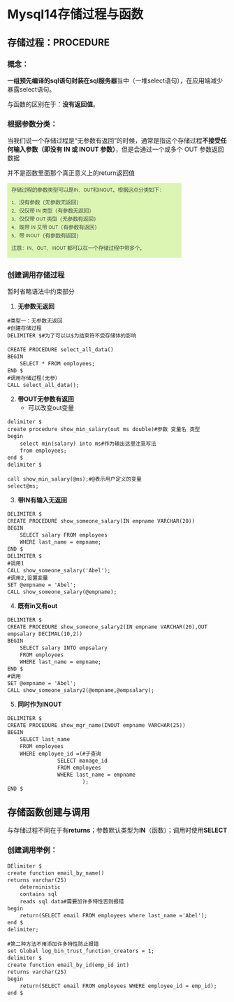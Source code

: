 # Mysql14存储过程与函数

## 存储过程：PROCEDURE

### 概念：

**一组预先编译的sql语句封装在sql服务器**当中（一堆select语句），在应用端减少暴露select语句。

与函数的区别在于：**没有返回值**。

### 根据参数分类：

当我们说一个存储过程是“无参数有返回”的时候，通常是指这个存储过程**不接受任何输入参数（即没有 IN 或 INOUT 参数）**，但是会通过一个或多个 OUT 参数返回数据

并不是函数里面那个真正意义上的return返回值

<img src="./../Pic/image-20231219193437382.png" alt="image-20231219193437382" style="zoom:50%;" />

### 创建调用存储过程

暂时省略语法中约束部分

1. **无参数无返回**

```mysql
#类型一：无参数无返回
#创建存储过程
DELIMITER $#为了可以以$为结束符不受存储体的影响

CREATE PROCEDURE select_all_data()
BEGIN
	SELECT * FROM employees;
END $
#调用存储过程(无参）
CALL select_all_data();
```

2. **带OUT无参数有返回**
   - 可以改变out变量

```mysql
delimiter $
create procedure show_min_salary(out ms double)#参数 变量名 类型
begin
	select min(salary) into ms#作为输出这里注意写法
	from employees;
end $
delimiter $

call show_min_salary(@ms);#@表示用户定义的变量
select@ms;
```

3. **带IN有输入无返回**

```mysql
DELIMITER $
CREATE PROCEDURE show_someone_salary(IN empname VARCHAR(20))
BEGIN
	SELECT salary FROM employees
	WHERE last_name = empname;
END $
DELIMITER $
#调用1
CALL show_someone_salary('Abel');
#调用2,设置变量
SET @empname = 'Abel';
CALL show_someone_salary(@empname);
```

4. **既有in又有out**

```mysql
DELIMITER $
CREATE PROCEDURE show_someone_salary2(IN empname VARCHAR(20),OUT empsalary DECIMAL(10,2))
BEGIN
	SELECT salary INTO empsalary
	FROM employees
	WHERE last_name = empname;
END $
#调用
SET @empname = 'Abel';
CALL show_someone_salary2(@empname,@empsalary);
```

5. **同时作为INOUT**

```mysql
DELIMITER $
CREATE PROCEDURE show_mgr_name(INOUT empname VARCHAR(25))
BEGIN
	SELECT last_name
	FROM employees
	WHERE employee_id =(#子查询
				SELECT manage_id
				FROM employees
				WHERE last_name = empname
	                    );
END $
```

## 存储函数创建与调用

与存储过程不同在于有**returns**；参数默认类型为**IN**（函数）；调用时使用**SELECT**

### 创建调用举例：

```mysql
DElimiter $
create function email_by_name()
returns varchar(25)
	deterministic
	contains sql
	reads sql data#需要加许多特性否则报错
begin
	return(SELECT email FROM employees where last_name ='Abel');
end $
delimiter;

#第二种方法不用添加许多特性防止报错
set Global log_bin_trust_function_creators = 1;
delimiter $
create function email_by_id(emp_id int)
returns varchar(25)
begin
	return(SELECT email FROM employees WHERE employee_id = emp_id);
end $
```

